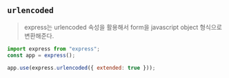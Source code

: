 ## `urlencoded`

> express는 urlencoded 속성을 활용해서 form을 javascript object 형식으로 변환해준다.

```javascript
import express from "express";
const app = express();

app.use(express.urlencoded({ extended: true }));
```
